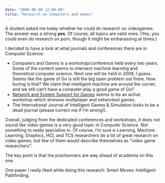```yaml
---
date: "2006-08-08 12:00:00"
title: "Research on Computers and Games"
---
```




A student asked me today whether he could do research on videogames. The answer was a strong __yes__. Of course, all topics are valid ones. (Yes, you could even do research on porn, though it might be embarassing at times.)

I decided to have a look at what journals and conferences there are in Computer Science:

- Computers and Games is a workshop/conference held every two years. Some of the content seems to intersect machine learning and theoretical computer science. Next one will be held in 2008, I guess. Seems like the game of Go is still the big open problem out there. How boring is that? We claim that intelligent machine are around the corner, and we still can&rsquo;t have a computer play a good game of Go?
- [Network and System Support for Games](http://dblp.uni-trier.de/db/conf/netgames/index.html) seems to be an active workshop which stresses multiplayer and networked games.
- The International Journal of Intelligent Games &#038; Simulation looks to be a dead journal (please correct me if I&rsquo;m wrong!).


Overall, judging from the dedicated conferences and workshops, it does not sound like video games is a very good topic in Computer Science. Not something to really specialize in. Of course, I&rsquo;m sure e-Learning, Machine Learning, Graphics, HCI, and TCS researchers do a lot of great research on video games, but few of them would describe themselves as &ldquo;video game researchers&rdquo;.

The key point is that the practionners are way ahead of academia on this one.

One paper I really liked while doing this research: Smart Moves: Intelligent Pathfinding.

